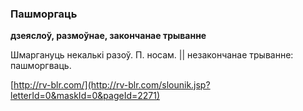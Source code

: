 ### Пашморгаць
**дзеяслоў, размоўнае, закончанае трыванне**

Шмаргануць некалькі разоў. П. носам. || незакончанае трыванне: пашморгваць.

<a rel="author">[http://rv-blr.com/](http://rv-blr.com/slounik.jsp?letterId=0&maskId=0&pageId=2271)</a>
